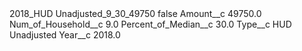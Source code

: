 <?xml version="1.0" encoding="UTF-8"?>
<CustomMetadata xmlns="http://soap.sforce.com/2006/04/metadata" xmlns:xsi="http://www.w3.org/2001/XMLSchema-instance" xmlns:xsd="http://www.w3.org/2001/XMLSchema">
    <label>2018_HUD Unadjusted_9_30_49750</label>
    <protected>false</protected>
    <values>
        <field>Amount__c</field>
        <value xsi:type="xsd:double">49750.0</value>
    </values>
    <values>
        <field>Num_of_Household__c</field>
        <value xsi:type="xsd:double">9.0</value>
    </values>
    <values>
        <field>Percent_of_Median__c</field>
        <value xsi:type="xsd:double">30.0</value>
    </values>
    <values>
        <field>Type__c</field>
        <value xsi:type="xsd:string">HUD Unadjusted</value>
    </values>
    <values>
        <field>Year__c</field>
        <value xsi:type="xsd:double">2018.0</value>
    </values>
</CustomMetadata>
